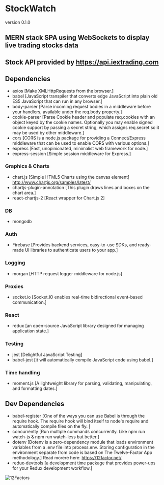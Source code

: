# StockWatch
version 0.1.0

## MERN stack SPA using WebSockets to display live trading stocks data

## Stock API provided by https://api.iextrading.com

## Dependencies

- axios [Make XMLHttpRequests from the browser.]
- babel [JavaScript transpiler that converts edge JavaScript into plain old ES5 JavaScript that can run in any browser.]
- body-parser [Parse incoming request bodies in a middleware before your handlers, available under the req.body property.]
- cookie-parser [Parse Cookie header and populate req.cookies with an object keyed by the cookie names. Optionally you may enable signed cookie support by passing a secret string, which assigns req.secret so it may be used by other middleware.]
- cors [CORS is a node.js package for providing a Connect/Express middleware that can be used to enable CORS with various options.]
- express [Fast, unopinionated, minimalist web framework for node.]
- express-session [Simple session middleware for Express.]

### Graphics & Charts

- chart.js [Simple HTML5 Charts using the canvas element] http://www.chartjs.org/samples/latest/
- chartjs-plugin-annotation [This plugin draws lines and boxes on the chart area.]
- react-chartjs-2 [React wrapper for Chart.js 2]

### DB

- mongodb

### Auth

- Firebase [Provides backend services, easy-to-use SDKs, and ready-made UI libraries to authenticate users to your app.]

### Logging

- morgan [HTTP request logger middleware for node.js]

### Proxies

- socket.io [Socket.IO enables real-time bidirectional event-based communication.]

### React 

- redux [an open-source JavaScript library designed for managing application state.]

###  Testing

- jest [Delightful JavaScript Testing]
- babel-jest [it will automatically compile JavaScript code using babel.]

### Time handling

- moment.js [A lightweight library for parsing, validating, manipulating, and formatting dates.]

## Dev Dependencies

- babel-register [One of the ways you can use Babel is through the require hook. The require hook will bind itself to node's require and automatically compile files on the fly. ]
- concurrently [Run multiple commands concurrently. Like npm run watch-js & npm run watch-less but better.]
- dotenv [Dotenv is a zero-dependency module that loads environment variables from a .env file into process.env. Storing configuration in the environment separate from code is based on The Twelve-Factor App methodology.] Read morere here: https://12factor.net/
- redux-devtools [a development time package that provides power-ups for your Redux development workflow.]

![12Factors](https://github.com/julianhasse/SWlogin/blob/master/public/images/12Factors.png)
